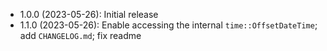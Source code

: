 * 1.0.0 (2023-05-26): Initial release
* 1.1.0 (2023-05-26): Enable accessing the internal `time::OffsetDateTime`; add
  `CHANGELOG.md`; fix readme
